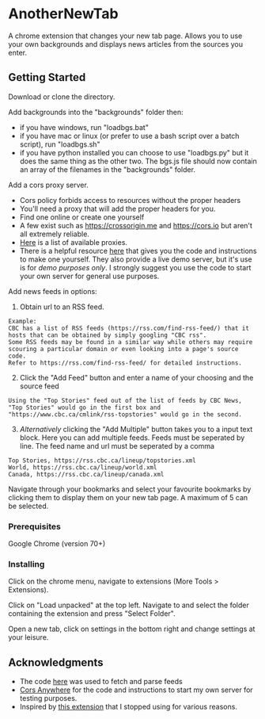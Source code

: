 # AnotherNewTab

A chrome extension that changes your new tab page. Allows you to use your own backgrounds and displays news articles from the sources you enter.

## Getting Started

Download or clone the directory.

Add backgrounds into the "backgrounds" folder then:
  * if you have windows, run "loadbgs.bat"
  * if you have mac or linux (or prefer to use a bash script over a batch script), run "loadbgs.sh"
  * if you have python installed you can choose to use "loadbgs.py" but it does the same thing as the other two.
  The bgs.js file should now contain an array of the filenames in the "backgrounds" folder.

Add a cors proxy server.
  * Cors policy forbids access to resources without the proper headers
  * You'll need a proxy that will add the proper headers for you.
  * Find one online or create one yourself
  * A few exist such as https://crossorigin.me and https://cors.io but aren't all extremely reliable.
  * [Here](https://gist.github.com/jimmywarting/ac1be6ea0297c16c477e17f8fbe51347) is a list of available proxies.
  * There is a helpful resource [here](https://github.com/Rob--W/cors-anywhere) that gives you the code and instructions to make one yourself. They also provide a live demo server, but it's use is for *demo purposes only*. I strongly suggest you use the code to start your own server for general use purposes.

Add news feeds in options:
  1. Obtain url to an RSS feed.
  ```
  Example:
  CBC has a list of RSS feeds (https://rss.com/find-rss-feed/) that it hosts that can be obtained by simply googling "CBC rss".
  Some RSS feeds may be found in a similar way while others may require scouring a particular domain or even looking into a page's source code.
  Refer to https://rss.com/find-rss-feed/ for detailed instructions.
  ```
  2. Click the "Add Feed" button and enter a name of your choosing and the source feed
  ```
  Using the "Top Stories" feed out of the list of feeds by CBC News,
  "Top Stories" would go in the first box and "https://www.cbc.ca/cmlink/rss-topstories" would go in the second.
  ```
  3. *Alternatively* clicking the "Add Multiple" button takes you to a input text block. Here you can add multiple feeds.
  Feeds must be seperated by line. The feed name and url must be seperated by a comma
  ```
  Top Stories, https://rss.cbc.ca/lineup/topstories.xml
  World, https://rss.cbc.ca/lineup/world.xml
  Canada, https://rss.cbc.ca/lineup/canada.xml
  ```

Navigate through your bookmarks and select your favourite bookmarks by clicking them to display them on your new tab page. A maximum of 5 can be selected.

### Prerequisites

Google Chrome (version 70+)

### Installing

Click on the chrome menu, navigate to extensions (More Tools > Extensions).

Click on "Load unpacked" at the top left. Navigate to and select the folder containing the extension and press "Select Folder".

Open a new tab, click on settings in the bottom right and change settings at your leisure.

## Acknowledgments

* The code [here](https://www.hongkiat.com/blog/rss-reader-in-javascript/) was used to fetch and parse feeds
* [Cors Anywhere](https://github.com/Rob--W/cors-anywhere) for the code and instructions to start my own server for testing purposes.
* Inspired by [this extension](https://chrome.google.com/webstore/detail/fullmetal-alchemist-broth/eabmpnbdcmnmckpcbcjflgndmgfifpnl?hl=en) that I stopped using for various reasons.
